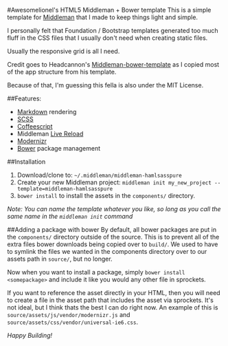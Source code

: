 #Awesomelionel's HTML5 Middleman + Bower template
This is a simple template for [Middleman](http://middlemanapp.com) that I made to keep things light and simple.

I personally felt that Foundation / Bootstrap templates generated too much fluff in the CSS files that I usually don't need when creating static files.

Usually the responsive grid is all I need.

Credit goes to Headcannon's [Middleman-bower-template](https://github.com/headcanon/middleman-bower-template) as I copied most of the app structure from his template.

Because of that, I'm guessing this fella is also under the MIT License.

##Features:
* [Markdown](http://daringfireball.net/projects/markdown/) rendering
* [SCSS](http://sass-lang.com)
* [Coffeescript](http://coffeescript.org)
* Middleman [Live Reload](http://github.com/middleman/middleman-livereload)
* [Modernizr](http://modernizr.com)
* [Bower](http://github.com/twitter/bower) package management


##Installation
1. Download/clone to: `~/.middleman/middleman-hamlsasspure`
2. Create your new Middleman project: `middleman init my_new_project --template=middleman-hamlsasspure`
3. `bower install` to install the assets in the `components/` directory.


*Note: You can name the template whatever you like, so long as you call the same name in the `middleman init` command*


##Adding a package with bower
By default, all bower packages are put in the ```components/``` directory outside of the source. This is to prevent all of the extra files bower downloads being copied over to ```build/```.
We used to have to symlink the files we wanted in the components directory over to our assets path in ```source/```, but no longer.

Now when you want to install a package, simply ```bower install <somepackage>``` and include it like you would any other file in sprockets.

If you want to reference the asset directly in your HTML, then you will need to create a file in the asset path that includes the asset via sprockets. It's not ideal, but I think thats the best I can do right now.  An example of this is ```source/assets/js/vendor/modernizr.js``` and ```source/assets/css/vendor/universal-ie6.css```.

*Happy Building!*
